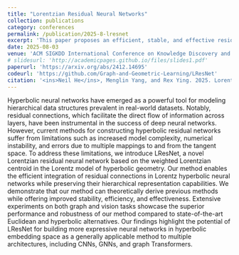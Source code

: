 ```yaml
---
title: "Lorentzian Residual Neural Networks"
collection: publications
category: conferences
permalink: /publication/2025-8-lresnet
excerpt: 'This paper proposes an efficient, stable, and effective residual neural network framework in hyperbolic space.'
date: 2025-08-03
venue: 'ACM SIGKDD International Conference on Knowledge Discovery and Data Mining'
# slidesurl: 'http://academicpages.github.io/files/slides1.pdf'
paperurl: 'https://arxiv.org/abs/2412.14695'
codeurl: 'https://github.com/Graph-and-Geometric-Learning/LResNet'
citation: '<ins>Neil He</ins>, Menglin Yang, and Rex Ying. 2025. Lorentzian Residual Neural Networks. In <i> KDD </i>.'
---
```

Hyperbolic neural networks have emerged as a powerful tool for modeling hierarchical data structures prevalent in real-world datasets. Notably, residual connections, which facilitate the direct flow of information across layers, have been instrumental in the success of deep neural networks. However, current methods for constructing hyperbolic residual networks suffer from limitations such as increased model complexity, numerical instability, and errors due to multiple mappings to and from the tangent space. To address these limitations, we introduce LResNet, a novel Lorentzian residual neural network based on the weighted Lorentzian centroid in the Lorentz model of hyperbolic geometry. Our method enables the efficient integration of residual connections in Lorentz hyperbolic neural networks while preserving their hierarchical representation capabilities. We demonstrate that our method can theoretically derive previous methods while offering improved stability, efficiency, and effectiveness. Extensive experiments on both graph and vision tasks showcase the superior performance and robustness of our method compared to state-of-the-art Euclidean and hyperbolic alternatives. Our findings highlight the potential of LResNet for building more expressive neural networks in hyperbolic embedding space as a generally applicable method to multiple architectures, including CNNs, GNNs, and graph Transformers.
